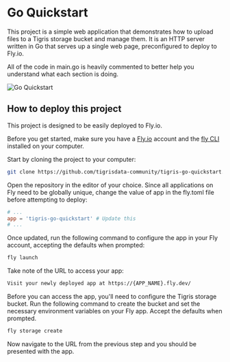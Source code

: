 # Go Quickstart

This project is a simple web application that demonstrates how to upload files
to a Tigris storage bucket and manage them. It is an HTTP server written in Go
that serves up a single web page, preconfigured to deploy to Fly.io.

All of the code in main.go is heavily commented to better help you understand
what each section is doing.

![Go Quickstart](/img/quickstart/app.png)

## How to deploy this project

This project is designed to be easily deployed to Fly.io.

Before you get started, make sure you have a [Fly.io](https://fly.io/) account
and the [fly CLI](https://fly.io/docs/flyctl/install/) installed on your
computer.

Start by cloning the project to your computer:

```bash
git clone https://github.com/tigrisdata-community/tigris-go-quickstart.git
```

Open the repository in the editor of your choice. Since all applications on Fly
need to be globally unique, change the value of app in the fly.toml file before
attempting to deploy:

```toml
# ...
app = 'tigris-go-quickstart' # Update this
# ...
```

Once updated, run the following command to configure the app in your Fly
account, accepting the defaults when prompted:

```bash
fly launch
```

Take note of the URL to access your app:

```bash
Visit your newly deployed app at https://{APP_NAME}.fly.dev/
```

Before you can access the app, you'll need to configure the Tigris storage
bucket. Run the following command to create the bucket and set the necessary
environment variables on your Fly app. Accept the defaults when prompted.

```bash
fly storage create
```

Now navigate to the URL from the previous step and you should be presented with
the app.
